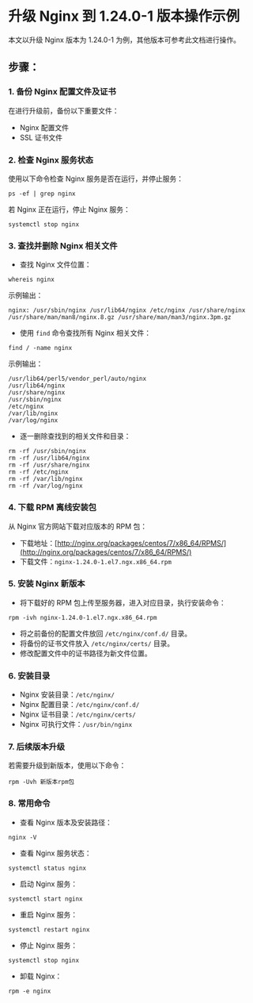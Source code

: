 # 升级 Nginx 到 1.24.0-1 版本操作示例

本文以升级 Nginx 版本为 1.24.0-1 为例，其他版本可参考此文档进行操作。

## 步骤：

### 1. 备份 Nginx 配置文件及证书

在进行升级前，备份以下重要文件：

- Nginx 配置文件
- SSL 证书文件

### 2. 检查 Nginx 服务状态

使用以下命令检查 Nginx 服务是否在运行，并停止服务：

```shell
ps -ef | grep nginx
```

若 Nginx 正在运行，停止 Nginx 服务：

```shell
systemctl stop nginx
```

### 3. 查找并删除 Nginx 相关文件

- 查找 Nginx 文件位置：

```shell
whereis nginx
```

示例输出：

```shell
nginx: /usr/sbin/nginx /usr/lib64/nginx /etc/nginx /usr/share/nginx /usr/share/man/man8/nginx.8.gz /usr/share/man/man3/nginx.3pm.gz
```

- 使用 `find` 命令查找所有 Nginx 相关文件：

```shell
find / -name nginx
```

示例输出：

```shell
/usr/lib64/perl5/vendor_perl/auto/nginx
/usr/lib64/nginx
/usr/share/nginx
/usr/sbin/nginx
/etc/nginx
/var/lib/nginx
/var/log/nginx
```

- 逐一删除查找到的相关文件和目录：

```shell
rm -rf /usr/sbin/nginx
rm -rf /usr/lib64/nginx
rm -rf /usr/share/nginx
rm -rf /etc/nginx
rm -rf /var/lib/nginx
rm -rf /var/log/nginx
```

### 4. 下载 RPM 离线安装包

从 Nginx 官方网站下载对应版本的 RPM 包：

- 下载地址：[http://nginx.org/packages/centos/7/x86_64/RPMS/](http://nginx.org/packages/centos/7/x86_64/RPMS/)
- 下载文件：`nginx-1.24.0-1.el7.ngx.x86_64.rpm`

### 5. 安装 Nginx 新版本

- 将下载好的 RPM 包上传至服务器，进入对应目录，执行安装命令：

```shell
rpm -ivh nginx-1.24.0-1.el7.ngx.x86_64.rpm
```

- 将之前备份的配置文件放回 `/etc/nginx/conf.d/` 目录。
- 将备份的证书文件放入 `/etc/nginx/certs/` 目录。
- 修改配置文件中的证书路径为新文件位置。

### 6. 安装目录

- Nginx 安装目录：`/etc/nginx/`
- Nginx 配置目录：`/etc/nginx/conf.d/`
- Nginx 证书目录：`/etc/nginx/certs/`
- Nginx 可执行文件：`/usr/bin/nginx`

### 7. 后续版本升级

若需要升级到新版本，使用以下命令：

```shell
rpm -Uvh 新版本rpm包
```

### 8. 常用命令

- 查看 Nginx 版本及安装路径：

```shell
nginx -V
```

- 查看 Nginx 服务状态：

```shell
systemctl status nginx
```

- 启动 Nginx 服务：

```shell
systemctl start nginx
```

- 重启 Nginx 服务：

```shell
systemctl restart nginx
```

- 停止 Nginx 服务：

```shell
systemctl stop nginx
```

- 卸载 Nginx：

```shell
rpm -e nginx
```
